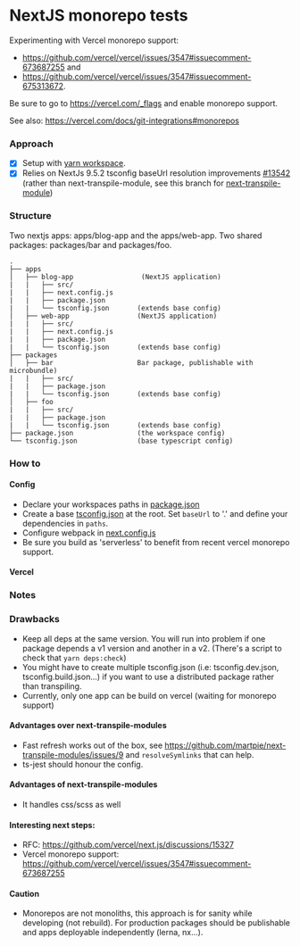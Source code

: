# NextJS monorepo tests

Experimenting with Vercel monorepo support: 
- https://github.com/vercel/vercel/issues/3547#issuecomment-673687255 and 
- https://github.com/vercel/vercel/issues/3547#issuecomment-675313672.

Be sure to go to https://vercel.com/_flags and enable monorepo support.

See also: https://vercel.com/docs/git-integrations#monorepos

### Approach

- [x] Setup with [yarn workspace](./package.json).
- [x] Relies on NextJs 9.5.2 tsconfig baseUrl resolution improvements [#13542](https://github.com/vercel/next.js/pull/13542) 
      (rather than next-transpile-module, see this branch for [next-transpile-module](https://github.com/belgattitude/next-transpile-ts-workspace/tree/v1_with_transpile_modules))

### Structure

Two nextjs apps: apps/blog-app and the apps/web-app. 
Two shared packages: packages/bar and packages/foo.  

```
.
├── apps
│   ├── blog-app                 (NextJS application)
|   |   ├── src/
|   |   ├── next.config.js
|   |   ├── package.json
|   |   └── tsconfig.json       (extends base config)
│   ├── web-app                 (NextJS application)
|   |   ├── src/
|   |   ├── next.config.js
|   |   ├── package.json
|   |   └── tsconfig.json       (extends base config)
├── packages
│   ├── bar                     Bar package, publishable with microbundle)
|   |   ├── src/
|   |   ├── package.json
|   |   └── tsconfig.json       (extends base config)
│   ├── foo 
|   |   ├── src/
|   |   ├── package.json
|   |   └── tsconfig.json       (extends base config)
├── package.json                (the workspace config)
└── tsconfig.json               (base typescript config)
```

### How to

#### Config

- Declare your workspaces paths in [package.json](./package.json)
- Create a base [tsconfig.json](./tsconfig.json) at the root.
  Set `baseUrl` to '.' and define your dependencies in `paths`.
- Configure webpack in [next.config.js](./apps/web-app/next.config.js)
- Be sure you build as 'serverless' to benefit from recent vercel monorepo support.

#### Vercel



### Notes

### Drawbacks

- Keep all deps at the same version. You will run into problem if one package depends a v1 version and another in a v2.
  (There's a script to check that `yarn deps:check`)
- You might have to create multiple tsconfig.json (i.e: tsconfig.dev.json, tsconfig.build.json...) if you 
  want to use a distributed package rather than transpiling. 
- Currently, only one app can be build on vercel (waiting for monorepo support)

#### Advantages over next-transpile-modules

- Fast refresh works out of the box, see https://github.com/martpie/next-transpile-modules/issues/9 and `resolveSymlinks` that
  can help. 
- ts-jest should honour the config.

#### Advantages of next-transpile-modules

- It handles css/scss as well

#### Interesting next steps:

- RFC: https://github.com/vercel/next.js/discussions/15327
- Vercel monorepo support: https://github.com/vercel/vercel/issues/3547#issuecomment-673687255

#### Caution

- Monorepos are not monoliths, this approach is for sanity while developing (not rebuild). 
  For production packages should be publishable and apps deployable independently (lerna, nx...).
  